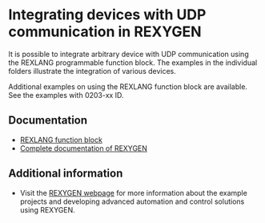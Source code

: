 Integrating devices with UDP communication in REXYGEN 
=================================================

It is possible to integrate arbitrary device with UDP communication using the 
REXLANG programmable function block. The examples in the individual folders 
illustrate the integration of various devices. 

Additional examples on using the REXLANG function block are available. See the 
examples with 0203-xx ID.

## Documentation ##

- [REXLANG function block](https://www.rexygen.com/doc/ENGLISH/MANUALS/BRef/REXLANG.html)
- [Complete documentation of REXYGEN](http://www.rexygen.com/documentation-and-support)

## Additional information ##

- Visit the [REXYGEN webpage](http://www.rexygen.com) 
for more information about the example projects and developing advanced 
automation and control solutions using REXYGEN.